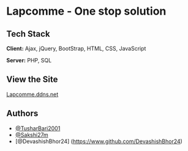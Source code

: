 
# Lapcomme - One stop solution 



## Tech Stack

**Client:** Ajax, jQuery, BootStrap, HTML, CSS, JavaScript

**Server:** PHP, SQL


## View the Site

[Lapcomme.ddns.net](https://lapcomme.ddns.net)


## Authors

- [@TusharBari2001](https://www.github.com/TusharBari2001)
- [@Sakshi27m](https://www.github.com/Sakshi27m)
- [@DevashishBhor24] (https://www.github.com/DevashishBhor24)
